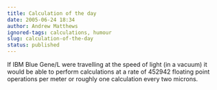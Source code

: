 ```yaml
---
title: Calculation of the day
date: 2005-06-24 18:34
author: Andrew Matthews
ignored-tags: calculations, humour
slug: calculation-of-the-day
status: published
---
```


If IBM Blue Gene/L were travelling at the speed of light (in a vacuum) it would be able to perform calculations at a rate of 452942 floating point operations per meter or roughly one calculation every two microns.
